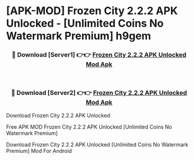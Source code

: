 # [APK-MOD] Frozen City 2.2.2 APK Unlocked - [Unlimited Coins No Watermark Premium] h9gem



<div align="center">
<h3>🔴 Download [Server1] 👉👉 <a href="https://momento.my/?title=Frozen_City_2.2.2_APK_Unlocked">Frozen City 2.2.2 APK Unlocked Mod Apk</a></h3><br>

<h3>🔴 Download [Server2] 👉👉 <a href="https://momento.my/?title=Frozen_City_2.2.2_APK_Unlocked">Frozen City 2.2.2 APK Unlocked Mod Apk</a></h3>
</div>



Download Frozen City 2.2.2 APK Unlocked 

Free APK MOD Frozen City 2.2.2 APK Unlocked [Unlimited Coins No Watermark Premium]

Download Frozen City 2.2.2 APK Unlocked [Unlimited Coins No Watermark Premium] Mod For Android
